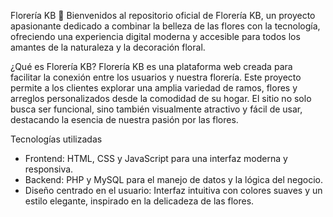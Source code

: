 Florería KB 🌸
Bienvenidos al repositorio oficial de Florería KB, un proyecto apasionante dedicado a combinar la belleza de las flores con la tecnología, 
ofreciendo una experiencia digital moderna y accesible para todos los amantes de la naturaleza y la decoración floral.

¿Qué es Florería KB?
Florería KB es una plataforma web creada para facilitar la conexión entre los usuarios y nuestra florería. Este proyecto permite a los
clientes explorar una amplia variedad de ramos, flores y arreglos personalizados desde la comodidad de su hogar. El sitio no solo busca
ser funcional, sino también visualmente atractivo y fácil de usar, destacando la esencia de nuestra pasión por las flores.

Tecnologías utilizadas
- Frontend: HTML, CSS y JavaScript para una interfaz moderna y responsiva.
- Backend: PHP y MySQL para el manejo de datos y la lógica del negocio.
- Diseño centrado en el usuario: Interfaz intuitiva con colores suaves y un
  estilo elegante, inspirado en la delicadeza de las flores.
